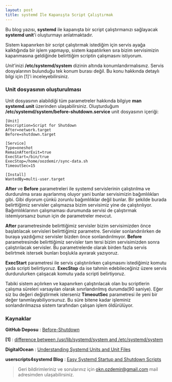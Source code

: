 ```yaml
---
layout: post
title: systemd İle Kapanışta Script Çalıştırmak
---
```


Bu blog yazısı, **systemd** ile kapanışta bir script çalıştırmanızı sağlayacak **systemd unit**'i oluşturmayı anlatmaktadır.

Sistem kapanırken bir script çalıştırmak istediğim için servis ayağa kalktığında bir işlem yapmayıp, sistem kapatılırken sıra bizim servisimizin kapanmasına geldiğinde belirttiğim scriptin çalışmasını istiyorum.

*Unit*'inizi **/etc/systemd/system** dizinin altında konumlandırmalısınız. Servis dosyalarının bulunduğu tek konum burası değil. Bu konu hakkında detaylı bilgi için [1]'i inceleyebilirsiniz.

### Unit dosyasının oluşturulması

Unit dosyasının alabildiği tüm parametreler hakkında bilgiye **man systemd.unit** üzerinden ulaşabilirsiniz. Oluşturduğum **/etc/systemd/system/before-shutdown.service** unit dosyasının içeriği:
```
[Unit]
Description=Script for Shutdown         
After=network.target
Before=shutdown.target

[Service]
Type=oneshot
RemainAfterExit=true
ExecStart=/bin/true
ExecStop=/home/oozdemir/sync-data.sh
TimeoutSec=15

[Install]
WantedBy=multi-user.target
```
**After** ve **Before** parametreleri ile systemd servislerinin çalıştırılma ve durdurulma sırası ayarlanmış oluyor yani bunlar servisimizin bağımlılıkları gibi. Gibi diyorum çünkü zorunlu bağımlılıklar değil bunlar. Bir şekilde burada belirttiğimiz servisler çalışmazsa bizim servisimiz yine de çalıştırılıyor. Bağımlılıklarının çalışmaması durumunda servisi de çalıştırmak istemiyorsanız bunun için de parametreler mevcut.

**After** parametresinde belirttiğimiz servisler bizim servisimizden önce başlatılacak servisleri belirttiğimiz parametre. Servisler sonlandırılırken de buraya yazdığımız servisler bizden önce sonlandırılmıyor. **Before** parametresinde belirttiğimiz servisler tam tersi bizim servisimizden sonra çalıştırılacak servisler. Bu parametrelerde olarak birden fazla servis belirtmek istersek bunları boşlukla ayırarak yazıyoruz.

**ExecStart** parametresi ile servis çalıştırılırken çalışmasını istediğimiz komutu yada scripti belirtiyoruz. **ExecStop** da ise tahmin edebileceğiniz üzere servis durdurulurken çalışacak komutu yada scripti belirtiyoruz.

Tabiki sistem açılırken ve kapanırken çalıştırılacak olan bu scriptlerin çalışma süreleri varsayılan olarak sınırlandırılmış durumda(90 saniye). Eğer siz bu değeri değiştirmek isterseniz **TimeoutSec** parametresi ile yeni bir değer tanımlayabiliyorsunuz. Bu süre bitene kadar işleminiz sonlandırılmazsa sistem tarafından çalışan işlem öldürülüyor.

### Kaynaklar

**GitHub Deposu** : [Before-Shutdown](https://github.com/okanozdemir/before-shutdown)

**[1]** : [difference between /usr/lib/systemd/system and /etc/systemd/system](https://unix.stackexchange.com/questions/206315/whats-the-difference-between-usr-lib-systemd-system-and-etc-systemd-system)

**DigitalOcean** : [Understanding Systemd Units and Unit Files](https://www.digitalocean.com/community/tutorials/understanding-systemd-units-and-unit-files)

**userscripts4systemd Blog** : [Easy Systemd Startup and Shutdown Scripts](http://userscripts4systemd.blogspot.com/2016/07/easy-systemd-startup-and-shutdown.html)

> Geri bildirimleriniz ve sorularınız için okn.ozdemir@gmail.com mail adresimden ulaşabilirsiniz.
